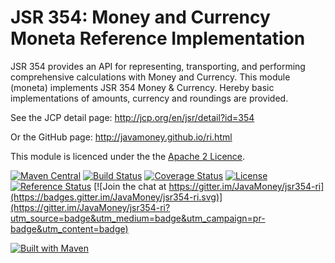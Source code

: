 JSR 354: Money and Currency Moneta Reference Implementation
===========================================================

JSR 354 provides an API for representing, transporting, and performing comprehensive calculations with Money and Currency. 
This module (moneta) implements JSR 354 Money & Currency. Hereby basic implementations of amounts, currency and roundings 
are provided.

See the JCP detail page:
http://jcp.org/en/jsr/detail?id=354

Or the GitHub page:
http://javamoney.github.io/ri.html

This module is licenced under the the [Apache 2 Licence](https://www.apache.org/licenses/LICENSE-2.0.html).

[![Maven Central](https://img.shields.io/maven-central/v/org.javamoney/moneta.svg)](https://search.maven.org/#search%7Cgav%7C1%7Cg%3A%22org.javamoney%22%20AND%20a%3A%22moneta%22)
[![Build Status](https://api.travis-ci.org/JavaMoney/jsr354-ri.png?branch=master)](https://travis-ci.org/JavaMoney/jsr354-ri) 
[![Coverage Status](https://coveralls.io/repos/JavaMoney/jsr354-ri/badge.svg?branch=master)](https://coveralls.io/r/JavaMoney/jsr354-ri?branch=master)
[![License](http://img.shields.io/badge/license-Apache2-red.svg)](http://opensource.org/licenses/apache-2.0)
[![Reference Status](https://www.versioneye.com/java/org.javamoney:moneta/reference_badge.svg?style=flat)](https://www.versioneye.com/java/org.javamoney:moneta/references)
[![Join the chat at https://gitter.im/JavaMoney/jsr354-ri](https://badges.gitter.im/JavaMoney/jsr354-ri.svg)](https://gitter.im/JavaMoney/jsr354-ri?utm_source=badge&utm_medium=badge&utm_campaign=pr-badge&utm_content=badge)

[![Built with Maven](http://maven.apache.org/images/logos/maven-feather.png)](http://maven.org/)
